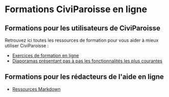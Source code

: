 # Formations CiviParoisse en ligne

## Formations pour les utilisateurs de CiviParoisse

Retrouvez ici toutes les ressources de formation pour vous aider à mieux utiliser CiviParoisse :

* [Exercices de formation en ligne](EXERCICES/index.md)
* [Diaporamas présentant pas à pas les fonctionnalités les plus courantes](DIAPORAMAS/index.md)

## Formations pour les rédacteurs de l'aide en ligne

* [Ressources Markdown](RESSOURCES/Ressources_Markdown.md)